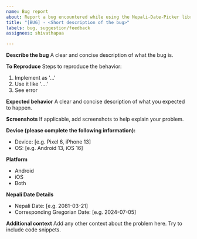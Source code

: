 ```yaml
---
name: Bug report
about: Report a bug encountered while using the Nepali-Date-Picker library
title: "[BUG] - <Short description of the bug>"
labels: bug, suggestion/feedback
assignees: shivathapaa

---
```


**Describe the bug**
A clear and concise description of what the bug is.

**To Reproduce**
Steps to reproduce the behavior:
1. Implement as '...'
2. Use it like '....'
3. See error

**Expected behavior**
A clear and concise description of what you expected to happen.

**Screenshots**
If applicable, add screenshots to help explain your problem.

**Device (please complete the following information):**
 - Device: [e.g. Pixel 6, iPhone 13]
 - OS: [e.g. Android 13, iOS 16]

**Platform**
 - Android 
 - iOS
 - Both

**Nepali Date Details**
 - Nepali Date: [e.g. 2081-03-21]
 - Corresponding Gregorian Date: [e.g. 2024-07-05] 

**Additional context**
Add any other context about the problem here. Try to include code snippets.
